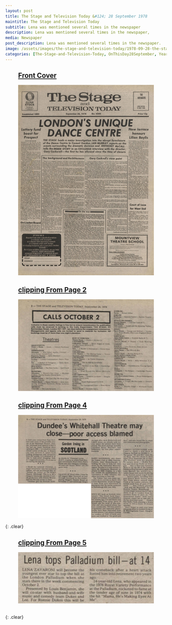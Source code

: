 ```yaml
---
layout: post
title: The Stage and Television Today &#124; 28 September 1978
maintitle: The Stage and Television Today
subtitle: Lena was mentioned several times in the newspaper
description: Lena was mentioned several times in the newspaper,
media: Newspaper
post_description: Lena was mentioned several times in the newspaper.
image: /assets/images/the-stage-and-television-today/1978-09-28-the-stage-and-television-today-fc.png
categories: [The-Stage-and-Television-Today, OnThisDay28September, Year-1978]
---
```


<figure class="fig1">
<figcaption>
<h2 id="front-cover"><a href="#front-cover">Front Cover</a></h2>
</figcaption>
<a href="/assets/images/the-stage-and-television-today/1978-09-28-the-stage-and-television-today-fc.png"><img src="/assets/images/the-stage-and-television-today/1978-09-28-the-stage-and-television-today-fc.png" class="full-width zoom-in"></a>
</figure>

<figure class="fig2">
<figcaption>
<h2 id="clipping-2"><a href="#clipping-2">clipping From Page 2</a></h2>
</figcaption>
<a href="/assets/images/the-stage-and-television-today/1978-09-28-the-stage-and-television-today-page-2-clipping.png"><img src="/assets/images/the-stage-and-television-today/1978-09-28-the-stage-and-television-today-page-2-clipping.png" class="full-width zoom-in"></a>
<figcaption>
<h2 id="clipping-4"><a href="#clipping-4">clipping From Page 4</a></h2>
</figcaption>
<a href="/assets/images/the-stage-and-television-today/1978-09-28-the-stage-and-television-today-page-4-clipping.png"><img src="/assets/images/the-stage-and-television-today/1978-09-28-the-stage-and-television-today-page-4-clipping.png" class="full-width zoom-in"></a>
</figure>

{: .clear}

<figure class="fig3">
<figcaption>
<h2 id="clipping-5"><a href="#clipping-5">clipping From Page 5</a></h2>
</figcaption>
<a href="/assets/images/the-stage-and-television-today/1978-09-28-the-stage-and-television-today-page-5-clipping.png"><img src="/assets/images/the-stage-and-television-today/1978-09-28-the-stage-and-television-today-page-5-clipping.png" class="full-width zoom-in"></a>
</figure>

<br />{: .clear}

